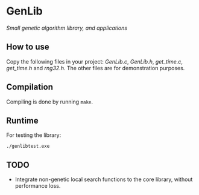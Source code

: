 # GenLib

*Small genetic algorithm library, and applications*


## How to use

Copy the following files in your project: *GenLib.c*, *GenLib.h*, *get_time.c*, *get_time.h* and *rng32.h*.
The other files are for demonstration purposes.


## Compilation

Compiling is done by running ``` make ```.


## Runtime

For testing the library:

```
./genlibtest.exe
```


## TODO

- Integrate non-genetic local search functions to the core library, without performance loss.
